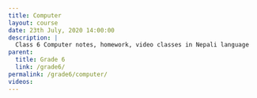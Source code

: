 ```yaml
---
title: Computer
layout: course
date: 23th July, 2020 14:00:00
description: |
  Class 6 Computer notes, homework, video classes in Nepali language
parent:
  title: Grade 6
  link: /grade6/
permalink: /grade6/computer/
videos:
---
```

